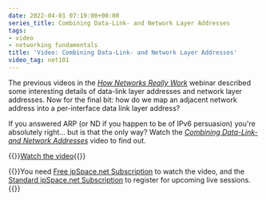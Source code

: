 ```yaml
---
date: 2022-04-01 07:19:00+00:00
series_title: Combining Data-Link- and Network Layer Addresses
tags:
- video
- networking fundamentals
title: 'Video: Combining Data-Link- and Network Layer Addresses'
video_tag: net101
---
```

The previous videos in the _[How Networks Really Work](https://www.ipspace.net/How_Networks_Really_Work)_ webinar described some interesting details of data-link layer addresses and network layer addresses. Now for the final bit: how do we map an adjacent network address into a per-interface data link layer address? 

If you answered ARP (or ND if you happen to be of IPv6 persuasion) you're absolutely right... but is that the only way? Watch the _[Combining Data-Link- and Network Addresses](https://my.ipspace.net/bin/get/Net101/NA3.3%20-%20Combining%20Data-Link%20and%20Network%20Addresses.mp4?doccode=Net101)_ video to find out.

{{<jump>}}[Watch the video](https://my.ipspace.net/bin/get/Net101/NA3.3%20-%20Combining%20Data-Link%20and%20Network%20Addresses.mp4?doccode=Net101){{</jump>}}

{{<note free>}}You need [Free ipSpace.net Subscription](https://www.ipspace.net/Subscription/Free) to watch the video, and the [Standard ipSpace.net Subscription](https://www.ipspace.net/Subscription/) to register for upcoming live sessions.{{</note>}}

